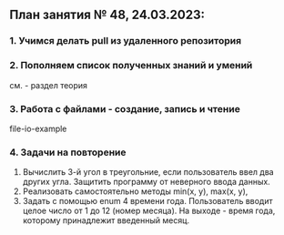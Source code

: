 ## План занятия № 48, 24.03.2023:

### 1. Учимся делать pull из удаленного репозитория

### 2. Пополняем список полученных знаний и умений 
см. - раздел теория

### 3. Работа с файлами - создание, запись и чтение
file-io-example

### 4. Задачи на повторение
1. Вычислить 3-й угол в треугольние, если пользователь ввел два других угла. 
Защитить программу от неверного ввода данных.
2. Реализовать самостоятельно методы min(x, y), max(x, y), 
3. Задать с помощью enum 4 времени года. Пользователь вводит целое число от 1 до 12 (номер месяца).
На выходе - время года, которому принадлежит введенный месяц.


